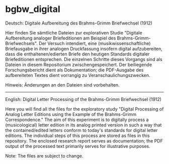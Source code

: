 # bgbw_digital
Deutsch:
Digitale Aufbereitung des Brahms-Grimm Briefwechsel (1912)

Hier finden Sie sämtliche Dateien zur explorativen Studie "Digitale Aufbereitung analoger Briefeditionen am Beispiel des Brahms-Grimm-Briefwechsels". Der Versuch intendiert, eine (musikwissenschaftliche) Briefausgabe in ihrer analogen Druckfassung insofern digital aufzubereiten, dass die enthaltenen/edierten Briefe den heutigen Standards digitaler Briefeditionen entsprechen. Die einzelnen Schritte dieses Vorgangs sind als Dateien in diesem Repositorium zwischengespeichert. Der beiliegende Forschungsbericht dient als Dokumentation; die PDF-Ausgabe des aufbereiteten Textes dient vorrangig zu Veranschaulichungszwecken.

Hinweis: Änderungen an den Dateien sind vorbehalten.

-----

English:
Digital Letter Processing of the Brahms-Grimm Briefwechsel (1912)

Here you will find all the files for the exploratory study "Digital Processing of Analog Letter Editions using the Example of the Brahms-Grimm Correspondence." The aim of this experiment is to digitally process a (musicological) letter edition in its analog printed version in such a way that the contained/edited letters conform to today's standards for digital letter editions. The individual steps of this process are stored as files in this repository. The enclosed research report serves as documentation; the PDF output of the processed text primarily serves for illustrative purposes.

Note: The files are subject to change.
